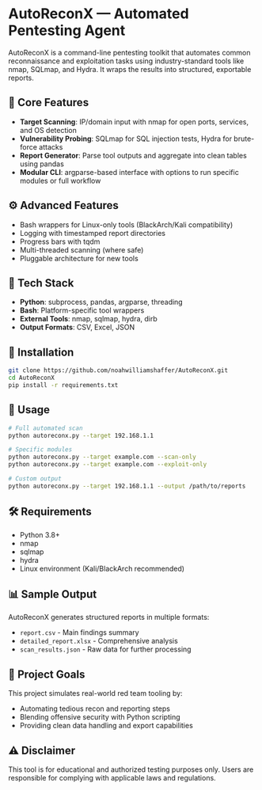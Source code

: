 # AutoReconX — Automated Pentesting Agent

AutoReconX is a command-line pentesting toolkit that automates common reconnaissance and exploitation tasks using industry-standard tools like nmap, SQLmap, and Hydra. It wraps the results into structured, exportable reports.

## 🔧 Core Features

- **Target Scanning**: IP/domain input with nmap for open ports, services, and OS detection
- **Vulnerability Probing**: SQLmap for SQL injection tests, Hydra for brute-force attacks
- **Report Generator**: Parse tool outputs and aggregate into clean tables using pandas
- **Modular CLI**: argparse-based interface with options to run specific modules or full workflow

## ⚙️ Advanced Features

- Bash wrappers for Linux-only tools (BlackArch/Kali compatibility)
- Logging with timestamped report directories
- Progress bars with tqdm
- Multi-threaded scanning (where safe)
- Pluggable architecture for new tools

## 📁 Tech Stack

- **Python**: subprocess, pandas, argparse, threading
- **Bash**: Platform-specific tool wrappers
- **External Tools**: nmap, sqlmap, hydra, dirb
- **Output Formats**: CSV, Excel, JSON

## 🚀 Installation

```bash
git clone https://github.com/noahwilliamshaffer/AutoReconX.git
cd AutoReconX
pip install -r requirements.txt
```

## 📖 Usage

```bash
# Full automated scan
python autoreconx.py --target 192.168.1.1

# Specific modules
python autoreconx.py --target example.com --scan-only
python autoreconx.py --target example.com --exploit-only

# Custom output
python autoreconx.py --target 192.168.1.1 --output /path/to/reports
```

## 🛠️ Requirements

- Python 3.8+
- nmap
- sqlmap
- hydra
- Linux environment (Kali/BlackArch recommended)

## 📊 Sample Output

AutoReconX generates structured reports in multiple formats:
- `report.csv` - Main findings summary
- `detailed_report.xlsx` - Comprehensive analysis
- `scan_results.json` - Raw data for further processing

## 🎯 Project Goals

This project simulates real-world red team tooling by:
- Automating tedious recon and reporting steps
- Blending offensive security with Python scripting
- Providing clean data handling and export capabilities

## ⚠️ Disclaimer

This tool is for educational and authorized testing purposes only. Users are responsible for complying with applicable laws and regulations. 
